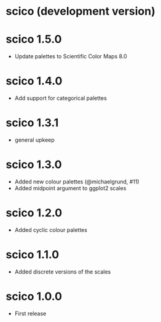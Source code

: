 # scico (development version)

# scico 1.5.0

* Update palettes to Scientific Color Maps 8.0

# scico 1.4.0

* Add support for categorical palettes

# scico 1.3.1

* general upkeep

# scico 1.3.0

* Added new colour palettes (@michaelgrund, #11)
* Added midpoint argument to ggplot2 scales

# scico 1.2.0

* Added cyclic colour palettes

# scico 1.1.0

* Added discrete versions of the scales

# scico 1.0.0

* First release
